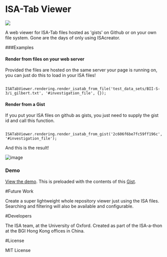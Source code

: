 ISA-Tab Viewer
============

<a href="http://dx.doi.org/10.5281/zenodo.11084"><img src="https://zenodo.org/badge/5364/ISA-tools/ISATab-Viewer.png"><a>

A web viewer for ISA-Tab files hosted as 'gists' on Github or on your own file system. Gone are the days of only using ISAcreator.



###Examples


#### Render from files on your web server

Provided the files are hosted on the same server your page is running on, you can just do this to load in your ISA files!

```
    ISATabViewer.rendering.render_isatab_from_file('test_data_sets/BII-S-3/i_gilbert.txt', '#investigation_file', {});
```

#### Render from a Gist

If you put your ISA files on github as gists, you just need to supply the gist id and call this function.

```
	ISATabViewer.rendering.render_isatab_from_gist('2c606f6be7fc59ff196c', '#investigation_file');
```

And this is the result! 

![image](https://isatools.files.wordpress.com/2014/06/localhost-63343-sharkkahuna-example-html.png?w=800)

### Demo

[View the demo](http://www.antarctic-design.co.uk/isafiles/isaviewer-demo.html). This is preloaded with the contents of this [Gist](https://gist.github.com/eamonnmag/c3c4306af5916856c607).

#Future Work

Create a super lightweight whole repository viewer just using the ISA files. Searching and filtering will also be available and configurable.

#Developers

The ISA team, at the University of Oxford. Created as part of the ISA-a-thon at the BGI Hong Kong offices in China.

#License

MIT License
